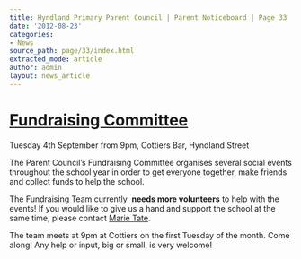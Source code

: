 ```yaml
---
title: Hyndland Primary Parent Council | Parent Noticeboard | Page 33
date: '2012-08-23'
categories:
- News
source_path: page/33/index.html
extracted_mode: article
author: admin
layout: news_article
---
```

# [Fundraising Committee](/news/fundraising-committee/)


Tuesday 4th September from 9pm, Cottiers Bar, Hyndland Street

The Parent Council’s Fundraising Committee organises several social events throughout the school year in order to get everyone together, make friends and collect funds to help the school.

The Fundraising Team currently&nbsp; **needs more volunteers** to help with the events! If you would like to give us a hand and support the school at the same time, please contact [Marie Tate](mailto:marie.tate@ntlworld.com).

The team meets at 9pm at Cottiers on the first Tuesday of the month. Come along! Any help or input, big or small, is very welcome!
